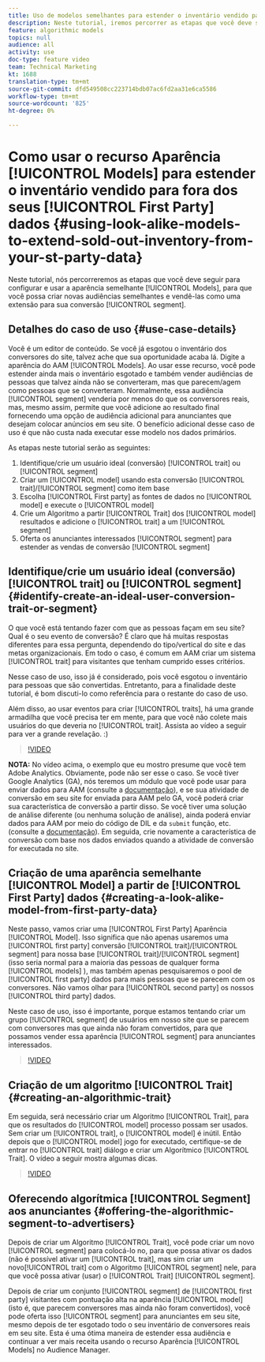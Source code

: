 ```yaml
---
title: Uso de modelos semelhantes para estender o inventário vendido para fora dos seus dados primários
description: Neste tutorial, iremos percorrer as etapas que você deve seguir para configurar e usar os Modelos semelhantes, para que você possa criar novas audiências semelhantes e vendê-las como uma extensão para seu segmento de conversão.
feature: algorithmic models
topics: null
audience: all
activity: use
doc-type: feature video
team: Technical Marketing
kt: 1688
translation-type: tm+mt
source-git-commit: dfd549508cc223714bdb07ac6fd2aa31e6ca5586
workflow-type: tm+mt
source-wordcount: '825'
ht-degree: 0%

---
```



# Como usar o recurso Aparência [!UICONTROL Models] para estender o inventário vendido para fora dos seus [!UICONTROL First Party] dados {#using-look-alike-models-to-extend-sold-out-inventory-from-your-st-party-data}

Neste tutorial, nós percorreremos as etapas que você deve seguir para configurar e usar a aparência semelhante [!UICONTROL Models], para que você possa criar novas audiências semelhantes e vendê-las como uma extensão para sua conversão [!UICONTROL segment].

## Detalhes do caso de uso {#use-case-details}

Você é um editor de conteúdo. Se você já esgotou o inventário dos conversores do site, talvez ache que sua oportunidade acaba lá. Digite a aparência do AAM [!UICONTROL Models]. Ao usar esse recurso, você pode estender ainda mais o inventário esgotado e também vender audiências de pessoas que talvez ainda não se converteram, mas que parecem/agem como pessoas que se converteram. Normalmente, essa audiência [!UICONTROL segment] venderia por menos do que os conversores reais, mas, mesmo assim, permite que você adicione ao resultado final fornecendo uma opção de audiência adicional para anunciantes que desejam colocar anúncios em seu site. O benefício adicional desse caso de uso é que não custa nada executar esse modelo nos dados primários.

As etapas neste tutorial serão as seguintes:

1. Identifique/crie um usuário ideal (conversão) [!UICONTROL trait] ou [!UICONTROL segment]
1. Criar um [!UICONTROL model] usando esta conversão [!UICONTROL trait]/[!UICONTROL segment] como item base
1. Escolha [!UICONTROL First party] as fontes de dados no [!UICONTROL model] e execute o [!UICONTROL model]
1. Crie um Algoritmo a partir [!UICONTROL Trait] dos [!UICONTROL model] resultados e adicione o [!UICONTROL trait] a um [!UICONTROL segment]
1. Oferta os anunciantes interessados [!UICONTROL segment] para estender as vendas de conversão [!UICONTROL segment]

## Identifique/crie um usuário ideal (conversão) [!UICONTROL trait] ou [!UICONTROL segment] {#identify-create-an-ideal-user-conversion-trait-or-segment}

O que você está tentando fazer com que as pessoas façam em seu site? Qual é o seu evento de conversão? É claro que há muitas respostas diferentes para essa pergunta, dependendo do tipo/vertical do site e das metas organizacionais. Em todo o caso, é comum em AAM criar um sistema [!UICONTROL trait] para visitantes que tenham cumprido esses critérios.

Nesse caso de uso, isso já é considerado, pois você esgotou o inventário para pessoas que são convertidas. Entretanto, para a finalidade deste tutorial, é bom discuti-lo como referência para o restante do caso de uso.

Além disso, ao usar eventos para criar [!UICONTROL traits], há uma grande armadilha que você precisa ter em mente, para que você não colete mais usuários do que deveria no [!UICONTROL trait]. Assista ao vídeo a seguir para ver a grande revelação. :)

>[!VIDEO](https://video.tv.adobe.com/v/23431/?quality=12)

**NOTA:** No vídeo acima, o exemplo que eu mostro presume que você tem Adobe Analytics. Obviamente, pode não ser esse o caso. Se você tiver Google Analytics (GA), nós teremos um módulo que você pode usar para enviar dados para AAM (consulte a [documentação](https://marketing.adobe.com/resources/help/en_US/aam/dil-google-universal-analytics.html)), e se sua atividade de conversão em seu site for enviada para AAM pelo GA, você poderá criar sua característica de conversão a partir disso. Se você tiver uma solução de análise diferente (ou nenhuma solução de análise), ainda poderá enviar dados para AAM por meio do código de DIL e da `submit` função, etc. (consulte a [documentação](https://marketing.adobe.com/resources/help/en_US/aam/c_dil.html)). Em seguida, crie novamente a característica de conversão com base nos dados enviados quando a atividade de conversão for executada no site.

## Criação de uma aparência semelhante [!UICONTROL Model] a partir de [!UICONTROL First Party] dados {#creating-a-look-alike-model-from-first-party-data}

Neste passo, vamos criar uma [!UICONTROL First Party] Aparência [!UICONTROL Model]. Isso significa que não apenas usaremos uma [!UICONTROL first party] conversão [!UICONTROL trait]/[!UICONTROL segment] para nossa base [!UICONTROL trait]/[!UICONTROL segment] (isso seria normal para a maioria das pessoas de qualquer forma [!UICONTROL models] ), mas também apenas pesquisaremos o pool de [!UICONTROL first party] dados para mais pessoas que se parecem com os conversores. Não vamos olhar para [!UICONTROL second party] os nossos [!UICONTROL third party] dados.

Neste caso de uso, isso é importante, porque estamos tentando criar um grupo [!UICONTROL segment] de usuários em nosso site que se parecem com conversores mas que ainda não foram convertidos, para que possamos vender essa aparência [!UICONTROL segment] para anunciantes interessados.

>[!VIDEO](https://video.tv.adobe.com/v/23504/?quality-12)

## Criação de um algoritmo [!UICONTROL Trait] {#creating-an-algorithmic-trait}

Em seguida, será necessário criar um Algoritmo [!UICONTROL Trait], para que os resultados do [!UICONTROL model] processo possam ser usados. Sem criar um [!UICONTROL trait], o [!UICONTROL model] é inútil. Então depois que o [!UICONTROL model] jogo for executado, certifique-se de entrar no [!UICONTROL trait] diálogo e criar um Algorítmico [!UICONTROL Trait]. O vídeo a seguir mostra algumas dicas.

>[!VIDEO](https://video.tv.adobe.com/v/23523/?quality=12)

## Oferecendo algorítmica [!UICONTROL Segment] aos anunciantes {#offering-the-algorithmic-segment-to-advertisers}

Depois de criar um Algoritmo [!UICONTROL Trait], você pode criar um novo [!UICONTROL segment] para colocá-lo no, para que possa ativar os dados (não é possível ativar um [!UICONTROL trait], mas sim criar um novo[!UICONTROL trait] com o Algoritmo [!UICONTROL segment] nele, para que você possa ativar (usar) o [!UICONTROL Trait] [!UICONTROL segment].

Depois de criar um conjunto [!UICONTROL segment] de [!UICONTROL first party] visitantes com pontuação alta na aparência [!UICONTROL model] (isto é, que parecem conversores mas ainda não foram convertidos), você pode oferta isso [!UICONTROL segment] para anunciantes em seu site, mesmo depois de ter esgotado todo o seu inventário de conversores reais em seu site. Esta é uma ótima maneira de estender essa audiência e continuar a ver mais receita usando o recurso Aparência [!UICONTROL Models] no Audience Manager.
